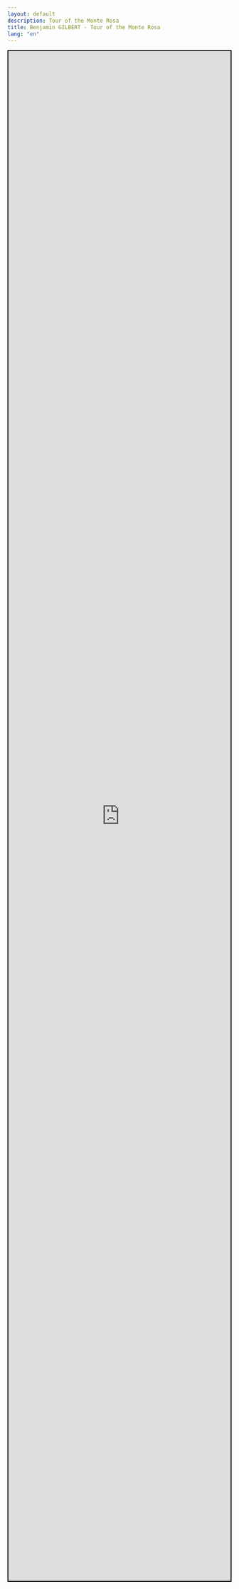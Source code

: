 ```yaml
---
layout: default
description: Tour of the Monte Rosa
title: Benjamin GILBERT - Tour of the Monte Rosa
lang: "en"
---
```


<div align="center" style="height: 86vh; border: 2px solid black"><iframe src="https://footpathapp.com/routes/a4185161-d2a8-466a-9391-b63d0b1b2037?embed=1" style="width: 100%; height: 86vh; border: 0"></iframe></div>